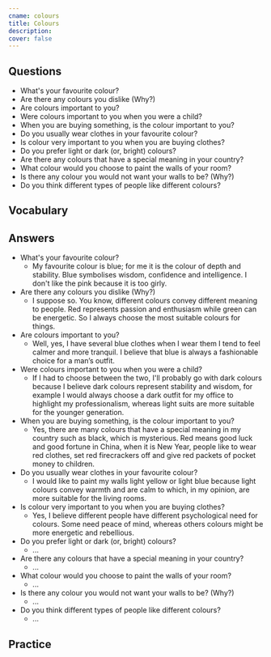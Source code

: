 ```yaml
---
cname: colours
title: Colours
description: 
cover: false
---
```

<banner></banner>

## Questions

- What&#39;s your favourite colour?
- Are there any colours you dislike (Why?)
- Are colours important to you?
- Were colours important to you when you were a child?
- When you are buying something, is the colour important to you?
- Do you usually wear clothes in your favourite colour?
- Is colour very important to you when you are buying clothes?
- Do you prefer light or dark (or, bright) colours?
- Are there any colours that have a special meaning in your country?
- What colour would you choose to paint the walls of your room?
- Is there any colour you would not want your walls to be? (Why?)
- Do you think different types of people like different colours?

## Vocabulary

<vocab-list>

<!-- blank -->

</vocab-list>

## Answers

- What&#39;s your favourite colour?
  - My favourite colour is blue; for me it is the colour of depth and stability. Blue symbolises wisdom, confidence and intelligence. I don&#39;t like the pink because it is too girly.
- Are there any colours you dislike (Why?)
  - I suppose so. You know, different colours convey different meaning to people. Red represents passion and enthusiasm while green can be energetic. So I always choose the most suitable colours for things.
- Are colours important to you?
  - Well, yes, I have several blue clothes when I wear them I tend to feel calmer and more tranquil. I believe that blue is always a fashionable choice for a man’s outfit.
- Were colours important to you when you were a child?
  - If I had to choose between the two, I&#39;ll probably go with dark colours because I believe dark colours represent stability and wisdom, for example I would always choose a dark outfit for my office to highlight my professionalism, whereas light suits are more suitable for the younger generation.
- When you are buying something, is the colour important to you?
  - Yes, there are many colours that have a special meaning in my country such as black, which is mysterious. Red means good luck and good fortune in China, when it is New Year, people like to wear red clothes, set red firecrackers off and give red packets of pocket money to children.
- Do you usually wear clothes in your favourite colour?
  - I would like to paint my walls light yellow or light blue because light colours convey warmth and are calm to which, in my opinion, are more suitable for the living rooms.
- Is colour very important to you when you are buying clothes?
  - Yes, I believe different people have different psychological need for colours. Some need peace of mind, whereas others colours might be more energetic and rebellious.
- Do you prefer light or dark (or, bright) colours?
  - ...
- Are there any colours that have a special meaning in your country?
  - ...
- What colour would you choose to paint the walls of your room?
  - ...
- Is there any colour you would not want your walls to be? (Why?)
  - ...
- Do you think different types of people like different colours?
  - ...

## Practice

<qrfooter></qrfooter>
